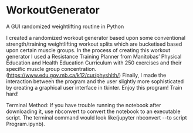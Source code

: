 # WorkoutGenerator
A GUI randomized weightlifting routine in Python 

I created a randomized workout generator based upon some conventional strength/training weightlifting workout splits which are bucketised based upon certain muscle groups. 
In the process of creating this workout generator I used a Resistance Training Planner from Manitobas’ Physical Education and Health Education Curriculum with 250 exercises and their specific muscle group concentration.(https://www.edu.gov.mb.ca/k12/cur/physhlth/)
Finally, I made the interaction between the program and the user slightly more sophisticated by creating a graphical user interface in tkinter. 
Enjoy this program! Train hard!

Terminal Method:
	If you have trouble running the notebook after downloading it, use nbconvert to convert the notebook to an executable script. The terminal command would look like(jupyter nbconvert --to script Program.ipynb). 
